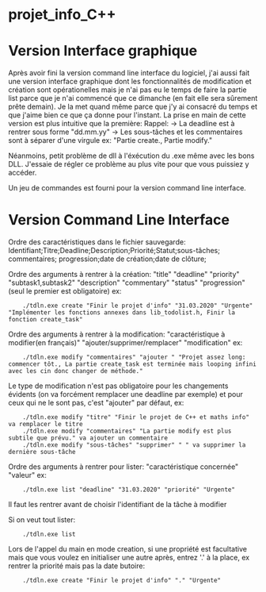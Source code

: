 # projet_info_C++

# Version Interface graphique

Après avoir fini la version command line interface du logiciel, j'ai aussi fait une version interface graphique dont les fonctionnalités de modification et création sont opérationelles mais je n'ai pas eu le temps de faire la partie list parce que je n'ai commencé que ce dimanche (en fait elle sera sûrement prête demain). Je la met quand même parce que j'y ai consacré du temps et que j'aime bien ce que ça donne pour l'instant. La prise en main de cette version est plus intuitive que la première: 
Rappel:
        -> La deadline est à rentrer sous forme "dd.mm.yy"
        -> Les sous-tâches et les commentaires sont à séparer d'une virgule ex: "Partie create., Partie modify."
        
Néanmoins, petit problème de dll à l'éxécution du .exe même avec les bons DLL. J'essaie de régler ce problème au plus vite pour que vous puissiez y accéder.



Un jeu de commandes est fourni pour la version command line interface.

# Version Command Line Interface

Ordre des caractéristiques dans le fichier sauvegarde: 
Identifiant;Titre;Deadline;Description;Priorité;Statut;sous-tâches; commentaires; progression;date de création;date de clôture;


Ordre des arguments à rentrer à la création: "title" "deadline" "priority" "subtask1,subtask2" "description" "commentary" "status" "progression"(seul le premier est obligatoire) ex:

        ./tdln.exe create "Finir le projet d'info" "31.03.2020" "Urgente" "Implémenter les fonctions annexes dans lib_todolist.h, Finir la fonction create_task"

Ordre des arguments à rentrer à la modification: "caractéristique à modifier(en français)" "ajouter/supprimer/remplacer" "modification" ex: 

        ./tdln.exe modify "commentaires" "ajouter " "Projet assez long: commencer tôt., La partie create_task est terminée mais looping infini avec les cin donc changer de méthode."
        
Le type de modification n'est pas obligatoire pour les changements évidents (on va forcément remplacer une deadline par exemple) et pour ceux qui ne le sont pas, c'est "ajouter" par défaut, ex:

        ./tdln.exe modify "titre" "Finir le projet de C++ et maths info" va remplacer le titre
        ./tdln.exe modify "commentaires" "La partie modify est plus subtile que prévu." va ajouter un commentaire
        ./tdln.exe modify "sous-tâches" "supprimer" " " va supprimer la dernière sous-tâche

Ordre des arguments à rentrer pour lister: "caractéristique concernée" "valeur" ex: 

        ./tdln.exe list "deadline" "31.03.2020" "priorité" "Urgente"
        
Il faut les rentrer avant de choisir l'identifiant de la tâche à modifier

Si on veut tout lister: 

        ./tdln.exe list

Lors de l'appel du main en mode creation, si une propriété est facultative mais que vous voulez en initialiser une autre après, entrez '.' à la place, ex rentrer la priorité mais pas la date butoire:

        ./tdln.exe create "Finir le projet d'info" "." "Urgente"
